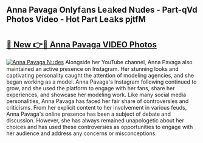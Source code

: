 ## Anna Pavaga Onlyf𝚊ns Le𝚊ked N𝚞des - Part-qVd Photos Video - Hot Part Le𝚊ks pjtfM

# <h2><a href="http://ab15055.deff.icu/?id=Anna+Pavaga">🔗 New 👉🔴 Anna Pavaga VIDEO Photos</a></h2>

[![Anna Pavaga N𝚞des](https://i.imgur.com/rIISA9y.gif)](http://ab15055.deff.icu/?id=Anna+Pavaga)
Alongside her YouTube channel, Anna Pavaga also maintained an active presence on Instagram. Her stunning looks and captivating personality caught the attention of modeling agencies, and she began working as a model. Anna Pavaga's Instagram following continued to grow, and she used the platform to engage with her fans, share her experiences, and showcase her modeling work. Like many social media personalities, Anna Pavaga has faced her fair share of controversies and criticisms. From her explicit content to her involvement in various feuds, Anna Pavaga's online presence has been a subject of debate and discussion. However, she has always remained unapologetic about her choices and has used these controversies as opportunities to engage with her audience and address any concerns or misconceptions.
